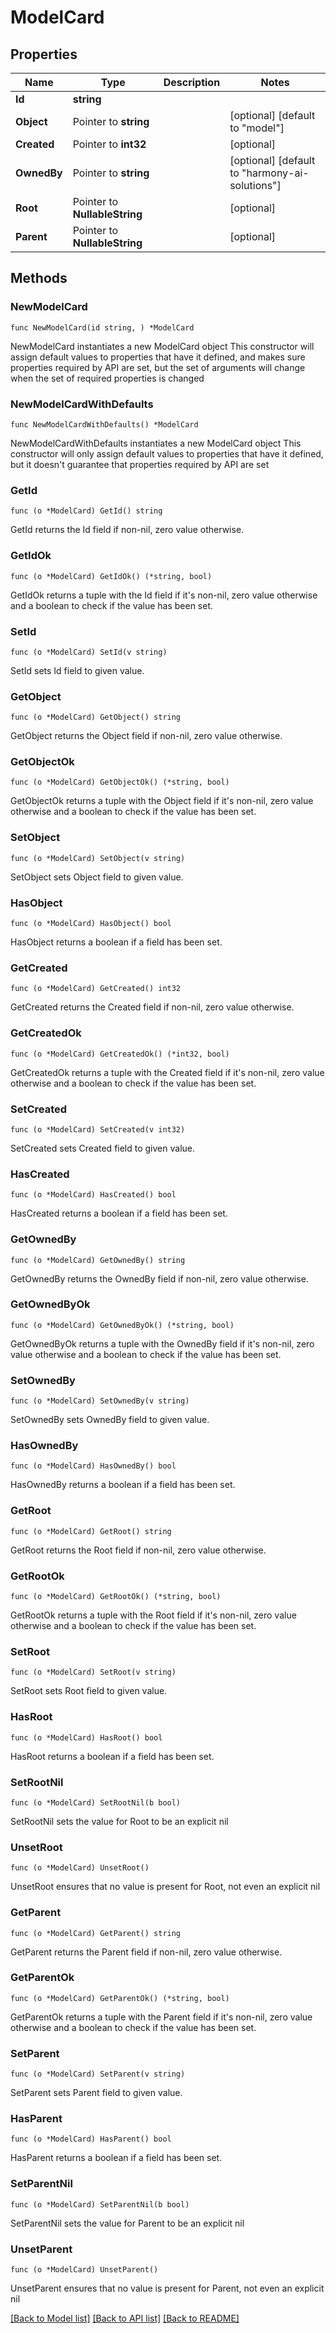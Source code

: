 # ModelCard

## Properties

Name | Type | Description | Notes
------------ | ------------- | ------------- | -------------
**Id** | **string** |  | 
**Object** | Pointer to **string** |  | [optional] [default to "model"]
**Created** | Pointer to **int32** |  | [optional] 
**OwnedBy** | Pointer to **string** |  | [optional] [default to "harmony-ai-solutions"]
**Root** | Pointer to **NullableString** |  | [optional] 
**Parent** | Pointer to **NullableString** |  | [optional] 

## Methods

### NewModelCard

`func NewModelCard(id string, ) *ModelCard`

NewModelCard instantiates a new ModelCard object
This constructor will assign default values to properties that have it defined,
and makes sure properties required by API are set, but the set of arguments
will change when the set of required properties is changed

### NewModelCardWithDefaults

`func NewModelCardWithDefaults() *ModelCard`

NewModelCardWithDefaults instantiates a new ModelCard object
This constructor will only assign default values to properties that have it defined,
but it doesn't guarantee that properties required by API are set

### GetId

`func (o *ModelCard) GetId() string`

GetId returns the Id field if non-nil, zero value otherwise.

### GetIdOk

`func (o *ModelCard) GetIdOk() (*string, bool)`

GetIdOk returns a tuple with the Id field if it's non-nil, zero value otherwise
and a boolean to check if the value has been set.

### SetId

`func (o *ModelCard) SetId(v string)`

SetId sets Id field to given value.


### GetObject

`func (o *ModelCard) GetObject() string`

GetObject returns the Object field if non-nil, zero value otherwise.

### GetObjectOk

`func (o *ModelCard) GetObjectOk() (*string, bool)`

GetObjectOk returns a tuple with the Object field if it's non-nil, zero value otherwise
and a boolean to check if the value has been set.

### SetObject

`func (o *ModelCard) SetObject(v string)`

SetObject sets Object field to given value.

### HasObject

`func (o *ModelCard) HasObject() bool`

HasObject returns a boolean if a field has been set.

### GetCreated

`func (o *ModelCard) GetCreated() int32`

GetCreated returns the Created field if non-nil, zero value otherwise.

### GetCreatedOk

`func (o *ModelCard) GetCreatedOk() (*int32, bool)`

GetCreatedOk returns a tuple with the Created field if it's non-nil, zero value otherwise
and a boolean to check if the value has been set.

### SetCreated

`func (o *ModelCard) SetCreated(v int32)`

SetCreated sets Created field to given value.

### HasCreated

`func (o *ModelCard) HasCreated() bool`

HasCreated returns a boolean if a field has been set.

### GetOwnedBy

`func (o *ModelCard) GetOwnedBy() string`

GetOwnedBy returns the OwnedBy field if non-nil, zero value otherwise.

### GetOwnedByOk

`func (o *ModelCard) GetOwnedByOk() (*string, bool)`

GetOwnedByOk returns a tuple with the OwnedBy field if it's non-nil, zero value otherwise
and a boolean to check if the value has been set.

### SetOwnedBy

`func (o *ModelCard) SetOwnedBy(v string)`

SetOwnedBy sets OwnedBy field to given value.

### HasOwnedBy

`func (o *ModelCard) HasOwnedBy() bool`

HasOwnedBy returns a boolean if a field has been set.

### GetRoot

`func (o *ModelCard) GetRoot() string`

GetRoot returns the Root field if non-nil, zero value otherwise.

### GetRootOk

`func (o *ModelCard) GetRootOk() (*string, bool)`

GetRootOk returns a tuple with the Root field if it's non-nil, zero value otherwise
and a boolean to check if the value has been set.

### SetRoot

`func (o *ModelCard) SetRoot(v string)`

SetRoot sets Root field to given value.

### HasRoot

`func (o *ModelCard) HasRoot() bool`

HasRoot returns a boolean if a field has been set.

### SetRootNil

`func (o *ModelCard) SetRootNil(b bool)`

 SetRootNil sets the value for Root to be an explicit nil

### UnsetRoot
`func (o *ModelCard) UnsetRoot()`

UnsetRoot ensures that no value is present for Root, not even an explicit nil
### GetParent

`func (o *ModelCard) GetParent() string`

GetParent returns the Parent field if non-nil, zero value otherwise.

### GetParentOk

`func (o *ModelCard) GetParentOk() (*string, bool)`

GetParentOk returns a tuple with the Parent field if it's non-nil, zero value otherwise
and a boolean to check if the value has been set.

### SetParent

`func (o *ModelCard) SetParent(v string)`

SetParent sets Parent field to given value.

### HasParent

`func (o *ModelCard) HasParent() bool`

HasParent returns a boolean if a field has been set.

### SetParentNil

`func (o *ModelCard) SetParentNil(b bool)`

 SetParentNil sets the value for Parent to be an explicit nil

### UnsetParent
`func (o *ModelCard) UnsetParent()`

UnsetParent ensures that no value is present for Parent, not even an explicit nil

[[Back to Model list]](../README.md#documentation-for-models) [[Back to API list]](../README.md#documentation-for-api-endpoints) [[Back to README]](../README.md)


